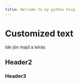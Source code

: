 ```yaml
---
title: Welcome to my python blog
---
```

# Customized text
Ide jön majd a leírás

## Header2

### Header3
